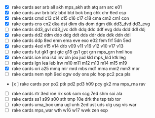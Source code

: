 - [x] rake cards aer arb all akh mps_akh ath atq arn arc e01
- [x] rake cards avr brb bfz bbd btd bok bng chk chr 6ed csp
- [x] rake cards cmd c13 c14 c15 c16 c17 c18 cma cm2 cm1 con
- [x] rake cards cns cn2 dka dst dkm dis dom dgm dtk dd3_dvd dd3_evg
- [ ] rake cards dd3_gvl dd3_jvc ddh ddq ddc ddf evg ddu ddd ddl ddj
- [x] rake cards dd2 ddm ddo ddg ddt dds ddr dde ddk ddn ddi
- [ ] rake cards ddp 8ed emn ema eve exo e02 fem frf 5dn 5ed
- [x] rake cards 4ed v15 v14 drb v09 v11 v16 v12 v10 v17 v13
- [ ] rake cards fut gk1 gnt gtc g18 gs1 gpt grn mps_grn hml hou
- [x] rake cards ice ima isd inv xln jou jud kld mps_kld ktk leg
- [ ] rake cards lgn lea leb lrw m10 m11 m12 m13 m14 m15 m19
- [x] rake cards ori a25 mmq mir mrd mbs md1 mma mm2 mm3 mor
- [ ] rake cards nem nph 9ed ogw ody ons plc hop pc2 pca pls
- [x ] rake cards por po2 ptk pd2 pd3 h09 pcy gk2 rna mps_rna rav
- [ ] rake cards rtr 3ed roe rix sok som scg 7ed shm soi ala
- [ ] rake cards ss1 s99 s00 sth tmp 10e drk ths tsp tsb tor
- [ ] rake cards uma_box uma ugl unh 2ed ust uds ulg usg vis war
- [ ] rake cards mps_war wth w16 w17 wwk zen exp
